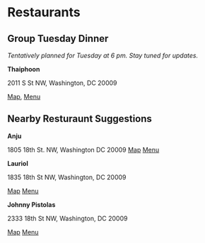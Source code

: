 # Restaurants 

## Group Tuesday Dinner 

_Tentatively planned for Tuesday at 6 pm. Stay tuned for updates._ 

**Thaiphoon**

2011 S St NW, Washington, DC 20009

[Map](https://www.google.com/maps/place/Thaiphoon/@38.9143402,-77.0454463,15z/data=!4m2!3m1!1s0x0:0x855eaeb8508c46d?sa=X&ved=2ahUKEwi_hMXdgt76AhVhMjQIHUglBRwQ_BJ6BAhgEAU),
[Menu](https://www.thaiphoondupont.com/menus/)

## Nearby Resturaunt Suggestions

**Anju**

1805 18th St. NW, Washington DC 20009
[Map](https://www.google.com/maps/place/Anju/@38.9143826,-77.0436445,17z/data=!3m2!4b1!5s0x89b7b7c456d5f467:0x648b97e6a0bb4208!4m5!3m4!1s0x89b7b7bd0d618fb7:0xd0048ad884ba1b83!8m2!3d38.9143826!4d-77.0414505)
[Menu](https://www.anjurestaurant.com/dine-in)


**Lauriol**

1835 18th St NW, Washington, DC 20009

[Map](https://www.google.com/maps/place/Lauriol+Plaza/@38.9152917,-77.0436242,17z/data=!3m1!4b1!4m5!3m4!1s0x89b7b7c4e4d32621:0xe06947ced799866d!8m2!3d38.9152917!4d-77.0414302)
[Menu](https://www.lauriolplaza.com/online-ordering/lauriol-plaza/menu)

**Johnny Pistolas**

2333 18th St NW, Washington, DC 20009

[Map](https://www.google.com/maps/place/Johnny+Pistolas/@38.92048,-77.0438867,17z/data=!3m1!4b1!4m5!3m4!1s0x89b7b7dbb21f8cf5:0xdaa4d68cd774cb4d!8m2!3d38.92048!4d-77.0416927)
[Menu](https://johnnypistolas.com/new-page-1)

